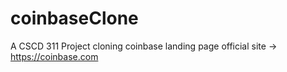 # coinbaseClone
A CSCD 311 Project 
cloning coinbase landing page
official site -> https://coinbase.com

